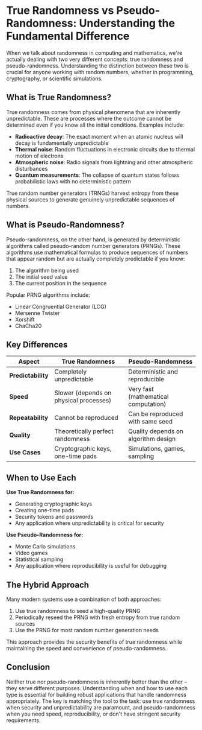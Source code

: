 # True Randomness vs Pseudo-Randomness: Understanding the Fundamental Difference

When we talk about randomness in computing and mathematics, we're actually dealing with two very different concepts: true randomness and pseudo-randomness. Understanding the distinction between these two is crucial for anyone working with random numbers, whether in programming, cryptography, or scientific simulations.

## What is True Randomness?

True randomness comes from physical phenomena that are inherently unpredictable. These are processes where the outcome cannot be determined even if you know all the initial conditions. Examples include:

- **Radioactive decay**: The exact moment when an atomic nucleus will decay is fundamentally unpredictable
- **Thermal noise**: Random fluctuations in electronic circuits due to thermal motion of electrons
- **Atmospheric noise**: Radio signals from lightning and other atmospheric disturbances
- **Quantum measurements**: The collapse of quantum states follows probabilistic laws with no deterministic pattern

True random number generators (TRNGs) harvest entropy from these physical sources to generate genuinely unpredictable sequences of numbers.

## What is Pseudo-Randomness?

Pseudo-randomness, on the other hand, is generated by deterministic algorithms called pseudo-random number generators (PRNGs). These algorithms use mathematical formulas to produce sequences of numbers that appear random but are actually completely predictable if you know:

1. The algorithm being used
2. The initial seed value
3. The current position in the sequence

Popular PRNG algorithms include:

- Linear Congruential Generator (LCG)
- Mersenne Twister
- Xorshift
- ChaCha20

## Key Differences

| Aspect             | True Randomness                        | Pseudo-Randomness                    |
| ------------------ | -------------------------------------- | ------------------------------------ |
| **Predictability** | Completely unpredictable               | Deterministic and reproducible       |
| **Speed**          | Slower (depends on physical processes) | Very fast (mathematical computation) |
| **Repeatability**  | Cannot be reproduced                   | Can be reproduced with same seed     |
| **Quality**        | Theoretically perfect randomness       | Quality depends on algorithm design  |
| **Use Cases**      | Cryptographic keys, one-time pads      | Simulations, games, sampling         |

## When to Use Each

**Use True Randomness for:**

- Generating cryptographic keys
- Creating one-time pads
- Security tokens and passwords
- Any application where unpredictability is critical for security

**Use Pseudo-Randomness for:**

- Monte Carlo simulations
- Video games
- Statistical sampling
- Any application where reproducibility is useful for debugging

## The Hybrid Approach

Many modern systems use a combination of both approaches:

1. Use true randomness to seed a high-quality PRNG
2. Periodically reseed the PRNG with fresh entropy from true random sources
3. Use the PRNG for most random number generation needs

This approach provides the security benefits of true randomness while maintaining the speed and convenience of pseudo-randomness.

## Conclusion

Neither true nor pseudo-randomness is inherently better than the other – they serve different purposes. Understanding when and how to use each type is essential for building robust applications that handle randomness appropriately. The key is matching the tool to the task: use true randomness when security and unpredictability are paramount, and pseudo-randomness when you need speed, reproducibility, or don't have stringent security requirements.
